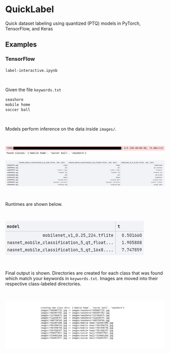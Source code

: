 # QuickLabel

Quick dataset labeling using quantized (PTQ) models in PyTorch, TensorFlow, and Keras

## Examples

### TensorFlow

`label-interactive.ipynb`

<br>

Given the file `keywords.txt`

```
seashore
mobile home
soccer ball
```

<br>


Models perform inference on the data inside `images/`.

<br>


![](resources/found_images.png)

![](resources/df.png)

<br>


Runtimes are shown below.

<br>


![](resources/times.png)

<br>


Final output is shown. Directories are created for each class that was found which match your keywords
in `keywords.txt`. Images are moved into their respective class-labeled directories.

<br>

![](resources/output.png)
